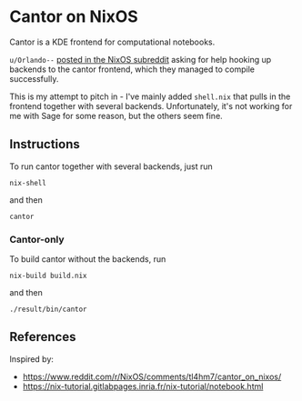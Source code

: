 # Cantor on NixOS

Cantor is a KDE frontend for computational notebooks.

`u/Orlando--` [posted in the NixOS subreddit](https://www.reddit.com/r/NixOS/comments/tl4hm7/cantor_on_nixos/) asking for help hooking up backends to the cantor frontend, which they managed to compile successfully.

This is my attempt to pitch in - I've mainly added `shell.nix` that pulls in the frontend together with several backends.
Unfortunately, it's not working for me with Sage for some reason, but the others seem fine.

## Instructions

To run cantor together with several backends, just run

```
nix-shell
```

and then
```
cantor
```

### Cantor-only

To build cantor without the backends, run

```
nix-build build.nix
```

and then

```
./result/bin/cantor
```

## References

Inspired by:
- https://www.reddit.com/r/NixOS/comments/tl4hm7/cantor_on_nixos/
- https://nix-tutorial.gitlabpages.inria.fr/nix-tutorial/notebook.html
